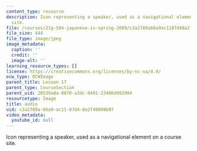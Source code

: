 ```yaml
---
content_type: resource
description: Icon representing a speaker, used as a navigational element on a course
  site.
file: /courses/21g-504-japanese-iv-spring-2009/c3a2780a66a9ac1187d48a2f48008b87_audio.jpg
file_size: 444
file_type: image/jpeg
image_metadata:
  caption: ''
  credit: ''
  image-alt: ''
learning_resource_types: []
license: https://creativecommons.org/licenses/by-nc-sa/4.0/
ocw_type: OCWImage
parent_title: Lesson 17
parent_type: CourseSection
parent_uid: 20539a8a-0070-a3dc-0491-23486d993904
resourcetype: Image
title: audio
uid: c3a2780a-66a9-ac11-87d4-8a2f48008b87
video_metadata:
  youtube_id: null
---
```

Icon representing a speaker, used as a navigational element on a course site.